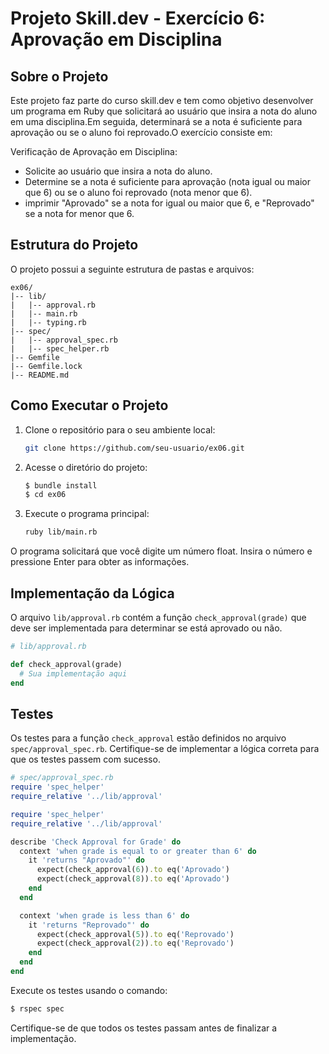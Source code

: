 # Projeto Skill.dev - Exercício 6: Aprovação em Disciplina

## Sobre o Projeto

Este projeto faz parte do curso skill.dev e tem como objetivo desenvolver um programa em Ruby que solicitará ao usuário que insira a nota do aluno em uma disciplina.Em seguida, determinará se a nota é suficiente para aprovação ou se o aluno foi reprovado.O exercício consiste em:

Verificação de Aprovação em Disciplina:

- Solicite ao usuário que insira a nota do aluno.
- Determine se a nota é suficiente para aprovação (nota igual ou maior que 6) ou se o aluno foi reprovado (nota menor que 6).
- imprimir "Aprovado" se a nota for igual ou maior que 6, e "Reprovado" se a nota for menor que 6.


## Estrutura do Projeto

O projeto possui a seguinte estrutura de pastas e arquivos:

```
ex06/
|-- lib/
|   |-- approval.rb
|   |-- main.rb
|   |-- typing.rb
|-- spec/
|   |-- approval_spec.rb
|   |-- spec_helper.rb
|-- Gemfile
|-- Gemfile.lock
|-- README.md
```

## Como Executar o Projeto

1. Clone o repositório para o seu ambiente local:

   ```bash
   git clone https://github.com/seu-usuario/ex06.git
   ```

2. Acesse o diretório do projeto:

   ```bash
   $ bundle install
   $ cd ex06
   ```

3. Execute o programa principal:

   ```bash
   ruby lib/main.rb
   ```

  O programa solicitará que você digite um número float. Insira o número e pressione Enter para obter as informações.

## Implementação da Lógica

O arquivo `lib/approval.rb` contém a função `check_approval(grade)` que deve ser implementada para determinar se está aprovado ou não.

```ruby
# lib/approval.rb

def check_approval(grade)
  # Sua implementação aqui
end
```

## Testes

Os testes para a função `check_approval` estão definidos no arquivo `spec/approval_spec.rb`. Certifique-se de implementar a lógica correta para que os testes passem com sucesso.

```ruby
# spec/approval_spec.rb
require 'spec_helper'
require_relative '../lib/approval'

require 'spec_helper'
require_relative '../lib/approval'

describe 'Check Approval for Grade' do
  context 'when grade is equal to or greater than 6' do
    it 'returns "Aprovado"' do
      expect(check_approval(6)).to eq('Aprovado')
      expect(check_approval(8)).to eq('Aprovado')
    end
  end

  context 'when grade is less than 6' do
    it 'returns "Reprovado"' do
      expect(check_approval(5)).to eq('Reprovado')
      expect(check_approval(2)).to eq('Reprovado')
    end
  end
end

```

Execute os testes usando o comando:

```bash
$ rspec spec
```

Certifique-se de que todos os testes passam antes de finalizar a implementação.
